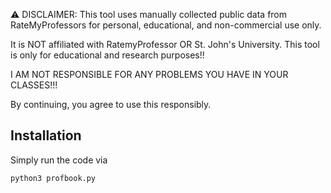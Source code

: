 ⚠️ DISCLAIMER:
This tool uses manually collected public data 
from RateMyProfessors for personal, educational, 
and non-commercial use only.

It is NOT affiliated with RatemyProfessor OR St.
John's University. This tool is only for educational
and research purposes!!

I AM NOT RESPONSIBLE FOR ANY PROBLEMS YOU HAVE
IN YOUR CLASSES!!!

By continuing, you agree to use this responsibly.


## Installation ##
Simply run the code via
```bash
python3 profbook.py
```
